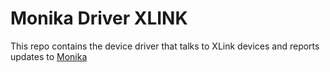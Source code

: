 # Monika Driver XLINK

This repo contains the device driver that talks to XLink devices and reports updates to [Monika](github.com/lukirs95/monika-gateway)
